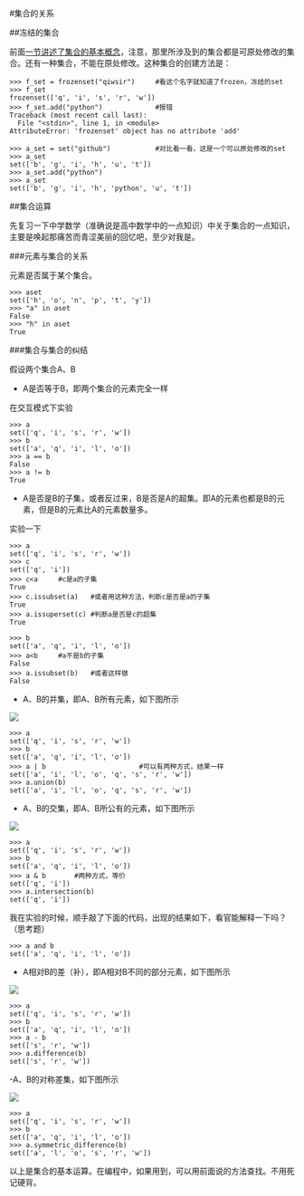 #集合的关系

##冻结的集合

前面[一节讲述了集合的基本概念](./123.md)，注意，那里所涉及到的集合都是可原处修改的集合。还有一种集合，不能在原处修改。这种集合的创建方法是：

    >>> f_set = frozenset("qiwsir")     #看这个名字就知道了frozen，冻结的set
    >>> f_set
    frozenset(['q', 'i', 's', 'r', 'w'])
    >>> f_set.add("python")             #报错
    Traceback (most recent call last):
      File "<stdin>", line 1, in <module>
    AttributeError: 'frozenset' object has no attribute 'add'

    >>> a_set = set("github")           #对比看一看，这是一个可以原处修改的set
    >>> a_set
    set(['b', 'g', 'i', 'h', 'u', 't'])
    >>> a_set.add("python")
    >>> a_set
    set(['b', 'g', 'i', 'h', 'python', 'u', 't'])

##集合运算

先复习一下中学数学（准确说是高中数学中的一点知识）中关于集合的一点知识，主要是唤起那痛苦而青涩美丽的回忆吧，至少对我是。

###元素与集合的关系

元素是否属于某个集合。

    >>> aset
    set(['h', 'o', 'n', 'p', 't', 'y'])
    >>> "a" in aset
    False
    >>> "h" in aset
    True

###集合与集合的纠结

假设两个集合A、B

- A是否等于B，即两个集合的元素完全一样

在交互模式下实验

    >>> a
    set(['q', 'i', 's', 'r', 'w'])
    >>> b
    set(['a', 'q', 'i', 'l', 'o'])
    >>> a == b
    False
    >>> a != b
    True

- A是否是B的子集，或者反过来，B是否是A的超集。即A的元素也都是B的元素，但是B的元素比A的元素数量多。

实验一下

    >>> a
    set(['q', 'i', 's', 'r', 'w'])
    >>> c
    set(['q', 'i'])
    >>> c<a     #c是a的子集
    True
    >>> c.issubset(a)   #或者用这种方法，判断c是否是a的子集
    True
    >>> a.issuperset(c) #判断a是否是c的超集
    True

    >>> b
    set(['a', 'q', 'i', 'l', 'o'])
    >>> a<b     #a不是b的子集
    False
    >>> a.issubset(b)   #或者这样做
    False

- A、B的并集，即A、B所有元素，如下图所示

![](https://raw.githubusercontent.com/qiwsir/ITArticles/master/Pictures/12401.png)

    >>> a
    set(['q', 'i', 's', 'r', 'w'])
    >>> b
    set(['a', 'q', 'i', 'l', 'o'])
    >>> a | b                       #可以有两种方式，结果一样
    set(['a', 'i', 'l', 'o', 'q', 's', 'r', 'w'])
    >>> a.union(b)
    set(['a', 'i', 'l', 'o', 'q', 's', 'r', 'w'])

- A、B的交集，即A、B所公有的元素，如下图所示

![](https://raw.githubusercontent.com/qiwsir/ITArticles/master/Pictures/12402.png)

    >>> a
    set(['q', 'i', 's', 'r', 'w'])
    >>> b
    set(['a', 'q', 'i', 'l', 'o'])
    >>> a & b       #两种方式，等价
    set(['q', 'i'])
    >>> a.intersection(b)
    set(['q', 'i'])

我在实验的时候，顺手敲了下面的代码，出现的结果如下，看官能解释一下吗？（思考题）

    >>> a and b
    set(['a', 'q', 'i', 'l', 'o'])

- A相对B的差（补），即A相对B不同的部分元素，如下图所示

![](https://raw.githubusercontent.com/qiwsir/ITArticles/master/Pictures/12403.png)

    >>> a
    set(['q', 'i', 's', 'r', 'w'])
    >>> b
    set(['a', 'q', 'i', 'l', 'o'])
    >>> a - b
    set(['s', 'r', 'w'])
    >>> a.difference(b)
    set(['s', 'r', 'w'])

-A、B的对称差集，如下图所示

![](https://raw.githubusercontent.com/qiwsir/ITArticles/master/Pictures/12404.png)

    >>> a
    set(['q', 'i', 's', 'r', 'w'])
    >>> b
    set(['a', 'q', 'i', 'l', 'o'])
    >>> a.symmetric_difference(b)
    set(['a', 'l', 'o', 's', 'r', 'w'])

以上是集合的基本运算。在编程中，如果用到，可以用前面说的方法查找。不用死记硬背。

